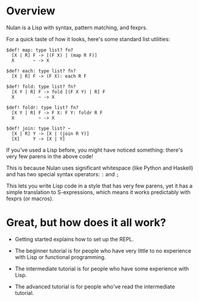 Overview
========

Nulan is a Lisp with syntax, pattern matching, and fexprs.

For a quick taste of how it looks, here's some standard list utilities:

    $def! map: type list? fn?
      [X | R] F -> [(F X) | (map R F)]
      X       ~ -> X

    $def! each: type list? fn?
      [X | R] F -> (F X): each R F

    $def! fold: type list? fn?
      [X Y | R] F -> fold [(F X Y) | R] F
      X         ~ -> X

    $def! foldr: type list? fn?
      [X Y | R] F -> F X: F Y: foldr R F
      X         ~ -> X

    $def! join: type list? ~
      [X | R] Y -> [X | (join R Y)]
      [X]     Y -> [X | Y]

If you've used a Lisp before, you might have noticed something: there's very few parens in the above code!

This is because Nulan uses significant whitespace (like Python and Haskell) and has two special syntax operators: `:` and `;`

This lets you write Lisp code in a style that has very few parens, yet it has a simple translation to S-expressions, which means it works predictably with fexprs (or macros).

Great, but how does it all work?
================================

* Getting started explains how to set up the REPL.

* The beginner tutorial is for people who have very little to no experience with Lisp or functional programming.

* The intermediate tutorial is for people who have some experience with Lisp.

* The advanced tutorial is for people who've read the intermediate tutorial.

